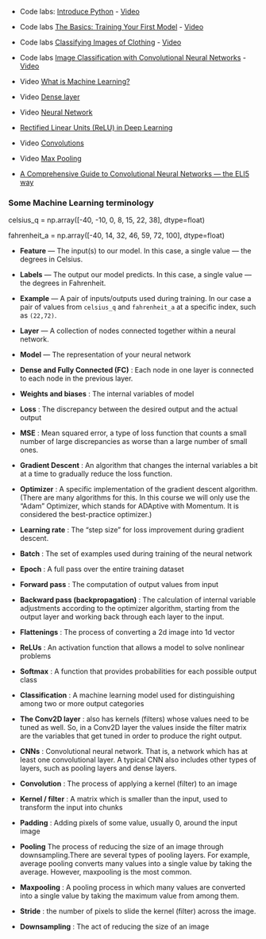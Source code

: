 * Code labs: [Introduce Python](https://colab.research.google.com/github/tensorflow/examples/blob/master/courses/udacity_intro_to_tensorflow_for_deep_learning/l01c01_introduction_to_colab_and_python.ipynb#scrollTo=vIgmFZq4zszl) - [Video](https://www.youtube.com/watch?v=xp7DGVGf8_c)

* Code labs [The Basics: Training Your First Model](https://colab.research.google.com/github/tensorflow/examples/blob/master/courses/udacity_intro_to_tensorflow_for_deep_learning/l02c01_celsius_to_fahrenheit.ipynb#scrollTo=gg4pn6aI1vms) - [Video](https://www.youtube.com/watch?v=o7U-ELsI0FE&t=3s)

* Code labs [Classifying Images of Clothing](https://colab.research.google.com/github/tensorflow/examples/blob/master/courses/udacity_intro_to_tensorflow_for_deep_learning/l03c01_classifying_images_of_clothing.ipynb#scrollTo=jYysdyb-CaWM) - [Video](https://www.youtube.com/watch?v=o7U-ELsI0FE)

* Code labs [Image Classification with Convolutional Neural Networks](https://colab.research.google.com/github/tensorflow/examples/blob/master/courses/udacity_intro_to_tensorflow_for_deep_learning/l04c01_image_classification_with_cnns.ipynb#scrollTo=jYysdyb-CaWM) - [Video](https://www.youtube.com/watch?v=niylIkhErZo)

* Video [What is Machine Learning?](https://www.youtube.com/watch?v=UxKbUwj5hmU&t=106s)

* Video [Dense layer](https://www.youtube.com/watch?v=lYC2rHBYcCI&t=2s)

* Video [Neural Network](https://www.youtube.com/watch?v=kwiMF2XH0T0)

* [Rectified Linear Units (ReLU) in Deep Learning](https://www.kaggle.com/dansbecker/rectified-linear-units-relu-in-deep-learning)

* Video [Convolutions](https://www.youtube.com/watch?v=sAPg-qaT0b4)

* Video [Max Pooling](https://www.youtube.com/watch?v=o_DJ-FO6dw0)

* [A Comprehensive Guide to Convolutional Neural Networks — the ELI5 way](https://towardsdatascience.com/a-comprehensive-guide-to-convolutional-neural-networks-the-eli5-way-3bd2b1164a53)


### Some Machine Learning terminology
celsius_q    = np.array([-40, -10,  0,  8, 15, 22,  38],  dtype=float)

fahrenheit_a = np.array([-40,  14, 32, 46, 59, 72, 100],  dtype=float)

 - **Feature** — The input(s) to our model. In this case, a single value — the degrees in Celsius.

 - **Labels** — The output our model predicts. In this case, a single value — the degrees in Fahrenheit.

 - **Example** — A pair of inputs/outputs used during training. In our case a pair of values from `celsius_q` and `fahrenheit_a` at a specific index, such as `(22,72)`.
 - **Layer** — A collection of nodes connected together within a neural network.
 - **Model** — The representation of your neural network
 - **Dense and Fully Connected (FC)** : Each node in one layer is connected to each node in the previous layer.
 - **Weights and biases** : The internal variables of model
 - **Loss** : The discrepancy between the desired output and the actual output
 - **MSE** : Mean squared error, a type of loss function that counts a small number of large discrepancies as worse than a large number of small ones.
 - **Gradient Descent** : An algorithm that changes the internal variables a bit at a time to gradually reduce the loss function.
 - **Optimizer** : A specific implementation of the gradient descent algorithm. (There are many algorithms for this. In this course we will only use the “Adam” Optimizer, which stands for ADAptive with Momentum. It is considered the best-practice optimizer.)
 - **Learning rate** : The “step size” for loss improvement during gradient descent.
 - **Batch** : The set of examples used during training of the neural network
 - **Epoch** : A full pass over the entire training dataset
 - **Forward pass** : The computation of output values from input
 - **Backward pass (backpropagation)** : The calculation of internal variable adjustments according to the optimizer algorithm, starting from the output layer and working back through each layer to the input.
 - **Flattenings** : The process of converting a 2d image into 1d vector
 - **ReLUs** : An activation function that allows a model to solve nonlinear problems
 - **Softmax** : A function that provides probabilities for each possible output class
 - **Classification** : A machine learning model used for distinguishing among two or more output categories
 - **The Conv2D layer** : also has kernels (filters) whose values need to be tuned as well. So, in a Conv2D layer the values inside the filter matrix are the variables that get tuned in order to produce the right output.
 - **CNNs** : Convolutional neural network. That is, a network which has at least one convolutional layer. A typical CNN also includes other types of layers, such as pooling layers and dense layers.
 - **Convolution** : The process of applying a kernel (filter) to an image
 - **Kernel / filter** : A matrix which is smaller than the input, used to transform the input into chunks
 - **Padding** : Adding pixels of some value, usually 0, around the input image
 - **Pooling**  The process of reducing the size of an image through downsampling.There are several types of pooling layers. For example, average pooling converts many values into a single value by taking the average. However, maxpooling is the most common.
 - **Maxpooling** : A pooling process in which many values are converted into a single value by taking the maximum value from among them.
 - **Stride** : the number of pixels to slide the kernel (filter) across the image.
 - **Downsampling** : The act of reducing the size of an image





